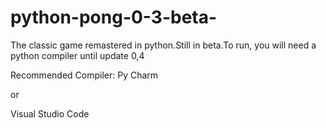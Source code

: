 # python-pong-0-3-beta-
The classic game remastered in python.Still in beta.To run, you will need a python compiler until update 0,4

Recommended Compiler:
Py Charm

or

Visual Studio Code
